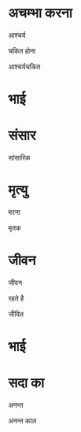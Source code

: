 #  अचम्भा करना

 आश्चर्य

 चकित होना

 आश्चर्यचकित
# भाई
#  संसार

 सांसारिक
#  मृत्यु

 मरना

 मृतक
#  जीवन

 जीवन

 रहते है

 जीवित
# भाई
#  सदा का

 अनन्त

 अनन्त काल